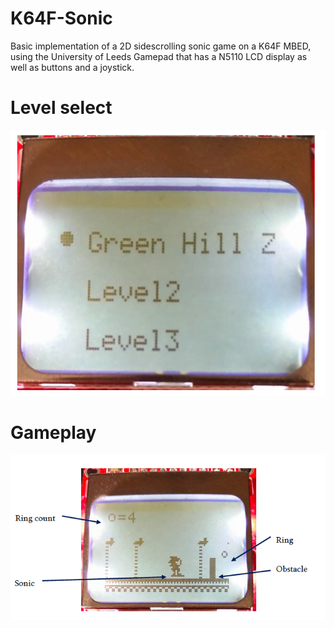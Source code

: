 # K64F-Sonic
Basic implementation of a 2D sidescrolling sonic game on a K64F MBED, using the University of Leeds Gamepad that has a N5110 LCD display as well as buttons and a joystick.

# Level select

![pic1](/Artwork/pic1.png?raw=true "Level Select")

# Gameplay

![pic2](/Artwork/pic2.png?raw=true "Main game")
